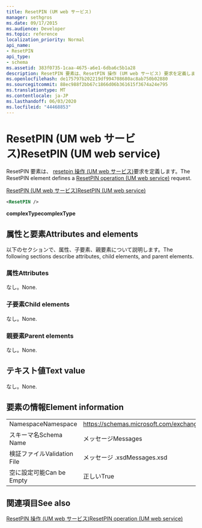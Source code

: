 ```yaml
---
title: ResetPIN (UM web サービス)
manager: sethgros
ms.date: 09/17/2015
ms.audience: Developer
ms.topic: reference
localization_priority: Normal
api_name:
- ResetPIN
api_type:
- schema
ms.assetid: 383f0735-1caa-4675-a6e1-6dba6c5b1a28
description: ResetPIN 要素は、ResetPIN 操作 (UM web サービス) 要求を定義します。
ms.openlocfilehash: de175797b202219df994708680ac8ab750b02880
ms.sourcegitcommit: 88ec988f2bb67c1866d06b361615f3674a24e795
ms.translationtype: MT
ms.contentlocale: ja-JP
ms.lasthandoff: 06/03/2020
ms.locfileid: "44468853"
---
```

# <a name="resetpin-um-web-service"></a><span data-ttu-id="4a732-103">ResetPIN (UM web サービス)</span><span class="sxs-lookup"><span data-stu-id="4a732-103">ResetPIN (UM web service)</span></span>

<span data-ttu-id="4a732-104">ResetPIN 要素は、 [resetpin 操作 (UM web サービス)](resetpin-operation-um-web-service.md)要求を定義します。</span><span class="sxs-lookup"><span data-stu-id="4a732-104">The ResetPIN element defines a [ResetPIN operation (UM web service)](resetpin-operation-um-web-service.md) request.</span></span> 
  
[<span data-ttu-id="4a732-105">ResetPIN (UM web サービス)</span><span class="sxs-lookup"><span data-stu-id="4a732-105">ResetPIN (UM web service)</span></span>](resetpin-um-web-service.md)
  
```xml
<ResetPIN />
```

 <span data-ttu-id="4a732-106">**complexType**</span><span class="sxs-lookup"><span data-stu-id="4a732-106">**complexType**</span></span>
## <a name="attributes-and-elements"></a><span data-ttu-id="4a732-107">属性と要素</span><span class="sxs-lookup"><span data-stu-id="4a732-107">Attributes and elements</span></span>

<span data-ttu-id="4a732-108">以下のセクションで、属性、子要素、親要素について説明します。</span><span class="sxs-lookup"><span data-stu-id="4a732-108">The following sections describe attributes, child elements, and parent elements.</span></span>
  
### <a name="attributes"></a><span data-ttu-id="4a732-109">属性</span><span class="sxs-lookup"><span data-stu-id="4a732-109">Attributes</span></span>

<span data-ttu-id="4a732-110">なし。</span><span class="sxs-lookup"><span data-stu-id="4a732-110">None.</span></span>
  
### <a name="child-elements"></a><span data-ttu-id="4a732-111">子要素</span><span class="sxs-lookup"><span data-stu-id="4a732-111">Child elements</span></span>

<span data-ttu-id="4a732-112">なし。</span><span class="sxs-lookup"><span data-stu-id="4a732-112">None.</span></span>
  
### <a name="parent-elements"></a><span data-ttu-id="4a732-113">親要素</span><span class="sxs-lookup"><span data-stu-id="4a732-113">Parent elements</span></span>

<span data-ttu-id="4a732-114">なし。</span><span class="sxs-lookup"><span data-stu-id="4a732-114">None.</span></span>
  
## <a name="text-value"></a><span data-ttu-id="4a732-115">テキスト値</span><span class="sxs-lookup"><span data-stu-id="4a732-115">Text value</span></span>

<span data-ttu-id="4a732-116">なし。</span><span class="sxs-lookup"><span data-stu-id="4a732-116">None.</span></span>
  
## <a name="element-information"></a><span data-ttu-id="4a732-117">要素の情報</span><span class="sxs-lookup"><span data-stu-id="4a732-117">Element information</span></span>

|||
|:-----|:-----|
|<span data-ttu-id="4a732-118">Namespace</span><span class="sxs-lookup"><span data-stu-id="4a732-118">Namespace</span></span>  <br/> |https://schemas.microsoft.com/exchange/services/2006/messages  <br/> |
|<span data-ttu-id="4a732-119">スキーマ名</span><span class="sxs-lookup"><span data-stu-id="4a732-119">Schema Name</span></span>  <br/> |<span data-ttu-id="4a732-120">メッセージ</span><span class="sxs-lookup"><span data-stu-id="4a732-120">Messages</span></span>  <br/> |
|<span data-ttu-id="4a732-121">検証ファイル</span><span class="sxs-lookup"><span data-stu-id="4a732-121">Validation File</span></span>  <br/> |<span data-ttu-id="4a732-122">メッセージ .xsd</span><span class="sxs-lookup"><span data-stu-id="4a732-122">Messages.xsd</span></span>  <br/> |
|<span data-ttu-id="4a732-123">空に設定可能</span><span class="sxs-lookup"><span data-stu-id="4a732-123">Can be Empty</span></span>  <br/> |<span data-ttu-id="4a732-124">正しい</span><span class="sxs-lookup"><span data-stu-id="4a732-124">True</span></span>  <br/> |
   
## <a name="see-also"></a><span data-ttu-id="4a732-125">関連項目</span><span class="sxs-lookup"><span data-stu-id="4a732-125">See also</span></span>



[<span data-ttu-id="4a732-126">ResetPIN 操作 (UM web サービス)</span><span class="sxs-lookup"><span data-stu-id="4a732-126">ResetPIN operation (UM web service)</span></span>](resetpin-operation-um-web-service.md)

